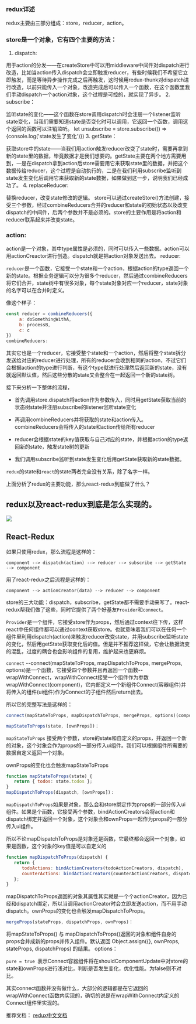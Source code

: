 ### redux详述

redux主要由三部分组成：store，reducer，action。

### store是一个对象，它有四个主要的方法：

1. dispatch:

用于action的分发——在createStore中可以用middleware中间件对dispatch进行改造，比如当action传入dispatch会立即触发reducer，有些时候我们不希望它立即触发，而是等待异步操作完成之后再触发，这时候用redux-thunk对dispatch进行改造，以前只能传入一个对象，改造完成后可以传入一个函数，在这个函数里我们手动dispatch一个action对象，这个过程是可控的，就实现了异步。
2. subscribe：

监听state的变化——这个函数在store调用dispatch时会注册一个listener监听state变化，当我们需要知道state是否变化时可以调用，它返回一个函数，调用这个返回的函数可以注销监听。 let unsubscribe = store.subscribe(() => {console.log('state发生了变化')})
3. getState：

获取store中的state——当我们用action触发reducer改变了state时，需要再拿到新的state里的数据，毕竟数据才是我们想要的。getState主要在两个地方需要用到，一是在dispatch拿到action后store需要用它来获取state里的数据，并把这个数据传给reducer，这个过程是自动执行的，二是在我们利用subscribe监听到state发生变化后调用它来获取新的state数据，如果做到这一步，说明我们已经成功了。
4. replaceReducer:

替换reducer，改变state修改的逻辑。
store可以通过createStore()方法创建，接受三个参数，经过combineReducers合并的reducer和state的初始状态以及改变dispatch的中间件，后两个参数并不是必须的。store的主要作用是将action和reducer联系起来并改变state。

### action:

action是一个对象，其中type属性是必须的，同时可以传入一些数据。action可以用actionCreactor进行创造。dispatch就是把action对象发送出去。
reducer:

`reducer`是一个函数，它接受一个state和一个action，根据action的type返回一个新的state。根据业务逻辑可以分为很多个reducer，然后通过combineReducers将它们合并，state树中有很多对象，每个state对象对应一个reducer，state对象的名字可以在合并时定义。

像这个样子：

```js
const reducer = combineReducers({
     a: doSomethingWithA,
     b: processB,
     c: c
})
combineReducers:
```

其实它也是一个reducer，它接受整个state和一个action，然后将整个state拆分发送给对应的reducer进行处理，所有的reducer会收到相同的action，不过它们会根据action的type进行判断，有这个type就进行处理然后返回新的state，没有就返回默认值，然后这些分散的state又会整合在一起返回一个新的state树。

接下来分析一下整体的流程，

- 首先调用store.dispatch将action作为参数传入，同时用getState获取当前的状态树state并注册subscribe的listener监听state变化

- 再调用combineReducers并将获取的state和action传入。combineReducers会将传入的state和action传给所有reducer

- reducer会根据state的key值获取与自己对应的state，并根据action的type返回新的state，触发state树的更新

- 我们调用subscribe监听到state发生变化后用getState获取新的state数据。

`redux`的state和`react`的state两者完全没有关系，除了名字一样。

上面分析了redux的主要功能，那么react-redux到底做了什么？

## redux以及react-redux到底是怎么实现的。
![](https://raw.githubusercontent.com/bailicangdu/pxq/master/src/images/all_redux.png)

## React-Redux

如果只使用redux，那么流程是这样的：

```
component --> dispatch(action) --> reducer --> subscribe --> getState --> component
```

用了react-redux之后流程是这样的：
```
component --> actionCreator(data) --> reducer --> component
```

store的三大功能：dispatch，subscribe，getState都不需要手动来写了。react-redux帮我们做了这些，同时它提供了两个好基友`Provider`和`connect`。

`Provider`是一个组件，它接受store作为props，然后通过context往下传，这样react中任何组件都可以通过context获取store。也就意味着我们可以在任何一个组件里利用dispatch(action)来触发reducer改变state，并用subscribe监听state的变化，然后用getState获取变化后的值。但是并不推荐这样做，它会让数据流变的混乱，过度的耦合也会影响组件的复用，维护起来也更麻烦。

`connect` --connect(mapStateToProps, mapDispatchToProps, mergeProps, options)是一个函数，它接受四个参数并且再返回一个函数--wrapWithConnect，wrapWithConnect接受一个组件作为参数wrapWithConnect(component)，它内部定义一个新组件Connect(容器组件)并将传入的组件(ui组件)作为Connect的子组件然后return出去。

所以它的完整写法是这样的：
```js
connect(mapStateToProps, mapDispatchToProps, mergeProps, options)(component)

mapStateToProps(state, [ownProps])：
```
`mapStateToProps` 接受两个参数，store的state和自定义的props，并返回一个新的对象，这个对象会作为props的一部分传入ui组件。我们可以根据组件所需要的数据自定义返回一个对象。

ownProps的变化也会触发mapStateToProps
```js
function mapStateToProps(state) {
   return { todos: state.todos };
}
mapDispatchToProps(dispatch, [ownProps])：
```

`mapDispatchToProps`如果是对象，那么会和store绑定作为props的一部分传入ui组件。如果是个函数，它接受两个参数，bindActionCreators会将action和dispatch绑定并返回一个对象，这个对象会和ownProps一起作为props的一部分传入ui组件。

所以不论mapDispatchToProps是对象还是函数，它最终都会返回一个对象，如果是函数，这个对象的key值是可以自定义的

```js
function mapDispatchToProps(dispatch) {
   return {
      todoActions: bindActionCreators(todoActionCreators, dispatch),
      counterActions: bindActionCreators(counterActionCreators, dispatch)
   };
}
```

mapDispatchToProps返回的对象其属性其实就是一个个actionCreator，因为已经和dispatch绑定，所以当调用actionCreator时会立即发送action，而不用手动dispatch。ownProps的变化也会触发mapDispatchToProps。

```js
mergeProps(stateProps, dispatchProps, ownProps)：
```

将mapStateToProps() 与 mapDispatchToProps()返回的对象和组件自身的props合并成新的props并传入组件。默认返回 Object.assign({}, ownProps, stateProps, dispatchProps) 的结果。
options：

`pure = true `表示Connect容器组件将在shouldComponentUpdate中对store的state和ownProps进行浅对比，判断是否发生变化，优化性能。为false则不对比。

其实connect函数并没有做什么，大部分的逻辑都是在它返回的wrapWithConnect函数内实现的，确切的说是在wrapWithConnect内定义的Connect组件里实现的。

推荐文档：
[redux中文文档](http://cn.redux.js.org/)
